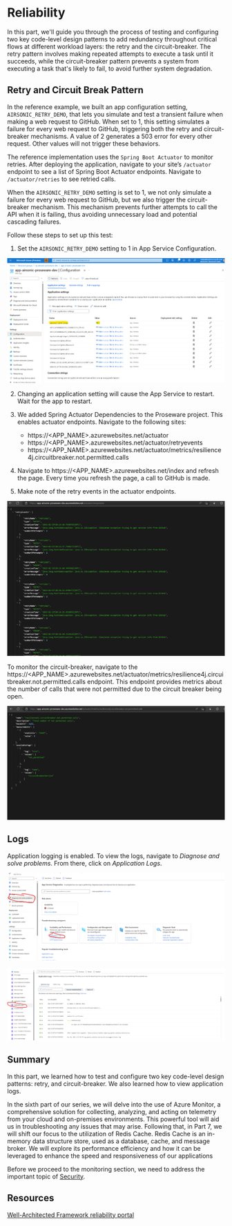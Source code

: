 # Reliability

In this part, we'll guide you through the process of testing and configuring two key code-level design patterns to add redundancy throughout critical flows at different workload layers: the retry and the circuit-breaker. The retry pattern involves making repeated attempts to execute a task until it succeeds, while the circuit-breaker pattern prevents a system from executing a task that's likely to fail, to avoid further system degradation.

## Retry and Circuit Break Pattern

In the reference example, we built an app configuration setting, `AIRSONIC_RETRY_DEMO`, that lets you simulate and test a transient failure when making a web request to GitHub. When set to 1, this setting simulates a failure for every web request to GitHub, triggering both the retry and circuit-breaker mechanisms. A value of 2 generates a 503 error for every other request. Other values will not trigger these behaviors.

The reference implementation uses the `Spring Boot Actuator` to monitor retries. After deploying the application, navigate to your site’s `/actuator` endpoint to see a list of Spring Boot Actuator endpoints. Navigate to `/actuator/retries` to see retried calls.

When the `AIRSONIC_RETRY_DEMO` setting is set to 1, we not only simulate a failure for every web request to GitHub, but we also trigger the circuit-breaker mechanism. This mechanism prevents further attempts to call the API when it is failing, thus avoiding unnecessary load and potential cascading failures.

Follow these steps to set up this test:

1. Set the `AIRSONIC_RETRY_DEMO` setting to 1 in App Service Configuration.

![airsonic-retry-demo](images/airsonic-retry-demo.png)

2. Changing an application setting will cause the App Service to restart. Wait for the app to restart.

3. We added Spring Actuator Dependencies to the Proseware project. This enables actuator endpoints. Navigate to the following sites:
    * https://<APP_NAME>.azurewebsites.net/actuator
    * https://<APP_NAME>.azurewebsites.net/actuator/retryevents
    * https://<APP_NAME>.azurewebsites.net/actuator/metrics/resilience4j.circuitbreaker.not.permitted.calls

4. Navigate to https://<APP_NAME>.azurewebsites.net/index and refresh the page. Every time you refresh the page, a call to GitHub is made.
5. Make note of the retry events in the actuator endpoints.

![proseware-retries](images/proseware-retries.png)

To monitor the circuit-breaker, navigate to the https://<APP_NAME>.azurewebsites.net/actuator/metrics/resilience4j.circuitbreaker.not.permitted.calls endpoint. This endpoint provides metrics about the number of calls that were not permitted due to the circuit breaker being open.

![proseware-circuit-breaker](images/proseware-circuit-breaker.png)

## Logs

Application logging is enabled. To view the logs, navigate to *Diagnose and solve problems*. From there, click on *Application Logs*.

![Diagnose and solve problems](images/appservice-diagnose-and-solve-problems.png)

![Application Logs](images/appservice-diagnose-and-solve-problems-application-logs.png)

## Summary

In this part, we learned how to test and configure two key code-level design patterns: retry, and circuit-breaker. We also learned how to view application logs.

In the sixth part of our series, we will delve into the use of Azure Monitor, a comprehensive solution for collecting, analyzing, and acting on telemetry from your cloud and on-premises environments. This powerful tool will aid us in troubleshooting any issues that may arise. Following that, in Part 7, we will shift our focus to the utilization of Redis Cache. Redis Cache is an in-memory data structure store, used as a database, cache, and message broker. We will explore its performance efficiency and how it can be leveraged to enhance the speed and responsiveness of our applications

Before we proceed to the monitoring section, we need to address the important topic of [Security](../Part5-Security/README.md).

## Resources
[Well-Architected Framework reliability portal](https://learn.microsoft.com/azure/well-architected/reliability)
